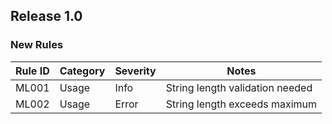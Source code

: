 ## Release 1.0

### New Rules

Rule ID | Category | Severity | Notes
--------|----------|----------|--------------------
ML001  | Usage    | Info     | String length validation needed
ML002  | Usage    | Error    | String length exceeds maximum
